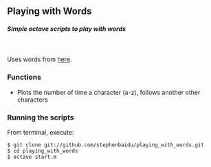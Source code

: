 ## Playing with Words
##### Simple octave scripts to play with words

</br>

Uses words from [here](http://www.curlewcommunications.co.uk/wordlist.html).


### Functions
- Plots the number of time a character (a-z), follows another other characters

### Running the scripts

From terminal, execute:

    $ git clone git://github.com/stephenbaidu/playing_with_words.git
    $ cd playing_with_words
    $ octave start.m